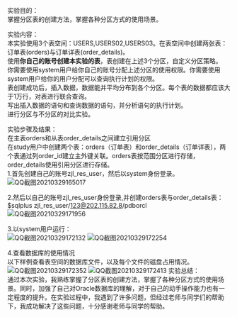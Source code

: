 实验目的：  
掌握分区表的创建方法，掌握各种分区方式的使用场景。

实验内容：  
本实验使用3个表空间：USERS,USERS02,USERS03。在表空间中创建两张表：订单表(orders)与订单详表(order_details)。  
使用**你自己的账号创建本实验的表**，表创建在上述3个分区，自定义分区策略。  
你需要使用system用户给你自己的账号分配上述分区的使用权限。你需要使用system用户给你的用户分配可以查询执行计划的权限。  
表创建成功后，插入数据，数据能并平均分布到各个分区。每个表的数据都应该大于1万行，对表进行联合查询。  
写出插入数据的语句和查询数据的语句，并分析语句的执行计划。  
进行分区与不分区的对比实验。

实验步骤及结果：  
在主表orders和从表order_details之间建立引用分区  
在study用户中创建两个表：orders（订单表）和order_details（订单详表），两个表通过列order_id建立主外键关联。orders表按范围分区进行存储，order_details使用引用分区进行存储。  
1.首先创建自己的账号zjl_res_user，然后以system身份登录。  
![QQ截图20210329165017](https://user-images.githubusercontent.com/44339160/112825938-ebd93a00-90be-11eb-865d-25083482be8a.png)

2.然后以自己的账号zjl_res_user身份登录,并创建orders表与order_details表：  
$sqlplus zjl_res_user/123@202.115.82.8/pdborcl  
![QQ截图20210329171956](https://user-images.githubusercontent.com/44339160/112826006-027f9100-90bf-11eb-8d8f-f580d89c0cf0.png)

3.以system用户运行：  
![QQ截图20210329172132](https://user-images.githubusercontent.com/44339160/112826011-03b0be00-90bf-11eb-835d-f29c978644ba.png)
![QQ截图20210329172254](https://user-images.githubusercontent.com/44339160/112826229-4a9eb380-90bf-11eb-8c4e-2835a8e74001.png)

4.查看数据库的使用情况  
以下样例查看表空间的数据库文件，以及每个文件的磁盘占用情况。  
![QQ截图20210329172352](https://user-images.githubusercontent.com/44339160/112826281-5be7c000-90bf-11eb-8245-8b018ba0a97b.png)
![QQ截图20210329172413](https://user-images.githubusercontent.com/44339160/112826284-5e4a1a00-90bf-11eb-9b32-68e506d34ea7.png)
实验总结：  
通过本次实验，我熟练掌握了分区表的创建方法，掌握了各种分区方式的使用场景。同时，加强了自己对Oracle数据库的理解，对于自己的动手操作能力也有一定程度的提升。在实验过程中，我遇到了许多问题，但经过老师与同学们的帮助下，我成功解决了这些问题，十分感谢老师与同学的帮助。
